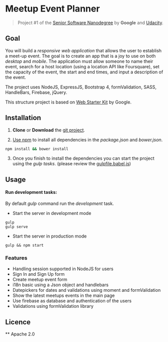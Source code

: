 # Meetup Event Planner

> Project #1 of the [Senior Software Nanodegree](https://www.udacity.com/course/senior-web-developer-nanodegree-by-google--nd802) by **Google** and [Udacity](https://www.udacity.com/).

## Goal

You will build a _responsive web application_ that allows the user to establish a meet-up event. The goal is to create an app that is a joy to use on both _desktop_ and _mobile_. The application must
allow someone to name their event, search for a host location (using a location API like Foursquare), set the capacity of the event, the start and end times, and input a description of the event.

The project uses NodeJS, ExpressJS, Bootstrap 4, formValidation, SASS, HandleBars, Firebase, jQuery.

This structure project is based on [Web Starter Kit](https://developers.google.com/web/tools/starter-kit/) by Google.

## Installation

1. **Clone** or **Download** the [git project](https://github.com/codesandtags/meetup).

2. [Use npm](https://docs.npmjs.com/cli/install) to install all dependencies in the _package.json_ and _bower.json_.
```sh
npm install && bower install
```

3. Once you finish to install the dependencies you can start the project using the *gulp tasks*. (please review the [gulpfile.babel.js](https://github.com/codesandtags/meetup/blob/master/gulpfile.babel.js))

## Usage

#### Run development tasks:
By default *gulp* command run the *development* task.

- Start the server in development mode
```
gulp
gulp serve
```

- Start the server in production mode
```
gulp && npm start
```


### Features

- Handling session supported in NodeJS for users
- Sign In and Sign Up form
- Create meetup event form
- i18n basic using a Json object and handlebars
- Datepickers for dates and validations using moment and formValidation
- Show the latest meetups events in the main page
- Use firebase as database and authentication of the users
- Validations using formValidation library

## Licence
**
Apache 2.0

